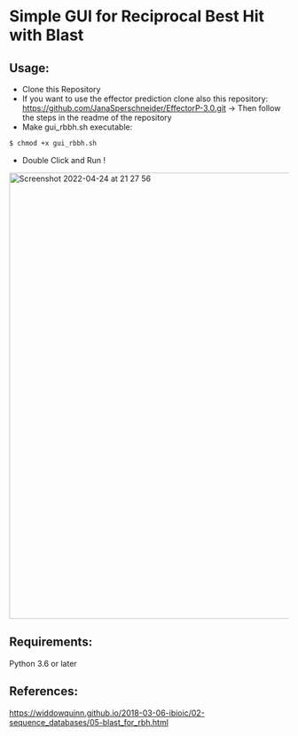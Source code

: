 # Simple GUI for Reciprocal Best Hit with Blast

## Usage:
 - Clone this Repository
 - If you want to use the effector prediction clone also this repository: https://github.com/JanaSperschneider/EffectorP-3.0.git
  -> Then follow the steps in the readme of the repository 
 - Make gui_rbbh.sh executable:
 ```bash 
 $ chmod +x gui_rbbh.sh
 ```
 - Double Click and Run !
 
 <img width="804" alt="Screenshot 2022-04-24 at 21 27 56" src="https://user-images.githubusercontent.com/59055238/164993175-202d753f-0e2e-4b25-abbb-bcc82def7333.png">


## Requirements:
Python 3.6 or later

## References:
https://widdowquinn.github.io/2018-03-06-ibioic/02-sequence_databases/05-blast_for_rbh.html
